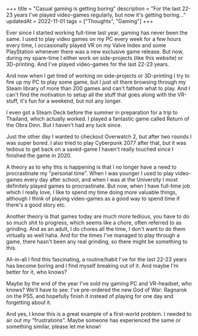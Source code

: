+++
title = "Casual gaming is getting boring"
description = "For the last 22-23 years I've played video-games regularly, but now it's getting boring..."
updatedAt = 2022-11-01
tags = ["Thoughts", "Gaming"] 
+++

Ever since I started working full-time last year, gaming has never been the
same. I used to play video games on my PC every week for a few hours every time,
I occasionally played VR on my Valve Index and some PlayStation whenever there
was a new exclusive game release. But now, during my spare-time I either work on
side-projects (like this website) or 3D-printing. And I've played video-games
for the last 22-23 years.

And now when I get tired of working on side-projects or 3D-printing I try to
fire up my PC to play some game, but I just sit there browsing through my Steam
library of more than 200 games and can't fathom what to play. And I can't find
the motivation to setup all the stuff that goes along with the VR-stuff, it's
fun for a weekend, but not any longer.

I even got a Steam Deck before the summer in preparation for a trip to Thailand,
which actually worked. I played a fantastic game called Return of the Obra Dinn.
But I haven't had any luck since.

Just the other day I wanted to checkout Overwatch 2, but after two rounds I was
super bored. I also tried to play Cyberpunk 2077 after that, but it was tedious
to get back on a saved-game I haven't really touched since I finished the game
in 2020.

A theory as to why this is happening is that I no longer have a need to
procrastinate my "personal time". When I was younger I used to play video-games
every day after school, and when I was at the University I most definitely
played games to procrastinate. But now, when I have full-time job which I really
love, I like to spend my time doing more valuable things, although I think of
playing video-games as a good way to spend time if there's a good story etc.

Another theory is that games today are much more tedious, you have to do so much
shit to progress, which seems like a chore, often referred to as grinding. And
as an adult, I do chores all the time, I don't want to do them virtually as well
haha. And for the times I've managed to play through a game, there hasn't been
any real grinding, so there might be something to this.

All-in-all I find this fascinating, a routine/habit I've for the last 22-23
years has become boring and I find myself breaking out of it. And maybe I'm
better for it, who knows?

Maybe by the end of the year I've sold my gaming PC and VR-headset, who knows?
We'll have to see. I've pre-ordered the new God of War: Ragnarok on the PS5, and
hopefully finish it instead of playing for one day and forgetting about it.

And yes, I know this is a great example of a first-world problem. I needed to
air out my "frustrations". Maybe someone has experienced the same or something
similar, please let me know!
